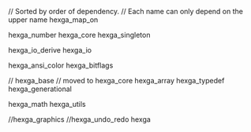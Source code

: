 // Sorted by order of dependency.
// Each name can only depend on the upper name
hexga_map_on

hexga_number
hexga_core
hexga_singleton

hexga_io_derive
hexga_io

hexga_ansi_color
hexga_bitflags

// hexga_base // moved to hexga_core
hexga_array
hexga_typedef
hexga_generational

hexga_math
hexga_utils


//hexga_graphics
//hexga_undo_redo
hexga


